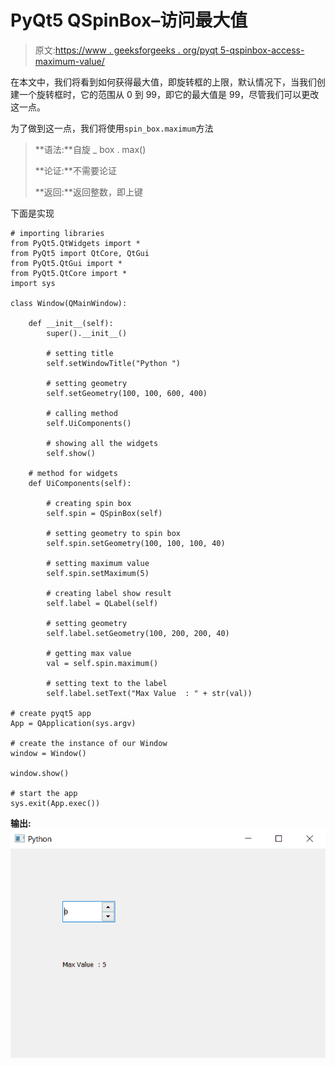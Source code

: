 # PyQt5 QSpinBox–访问最大值

> 原文:[https://www . geeksforgeeks . org/pyqt 5-qspinbox-access-maximum-value/](https://www.geeksforgeeks.org/pyqt5-qspinbox-accessing-maximum-value/)

在本文中，我们将看到如何获得最大值，即旋转框的上限，默认情况下，当我们创建一个旋转框时，它的范围从 0 到 99，即它的最大值是 99，尽管我们可以更改这一点。

为了做到这一点，我们将使用`spin_box.maximum`方法

> **语法:**自旋 _ box . max()
> 
> **论证:**不需要论证
> 
> **返回:**返回整数，即上键

下面是实现

```
# importing libraries
from PyQt5.QtWidgets import * 
from PyQt5 import QtCore, QtGui
from PyQt5.QtGui import * 
from PyQt5.QtCore import * 
import sys

class Window(QMainWindow):

    def __init__(self):
        super().__init__()

        # setting title
        self.setWindowTitle("Python ")

        # setting geometry
        self.setGeometry(100, 100, 600, 400)

        # calling method
        self.UiComponents()

        # showing all the widgets
        self.show()

    # method for widgets
    def UiComponents(self):

        # creating spin box
        self.spin = QSpinBox(self)

        # setting geometry to spin box
        self.spin.setGeometry(100, 100, 100, 40)

        # setting maximum value
        self.spin.setMaximum(5)

        # creating label show result
        self.label = QLabel(self)

        # setting geometry
        self.label.setGeometry(100, 200, 200, 40)

        # getting max value
        val = self.spin.maximum()

        # setting text to the label
        self.label.setText("Max Value  : " + str(val))

# create pyqt5 app
App = QApplication(sys.argv)

# create the instance of our Window
window = Window()

window.show()

# start the app
sys.exit(App.exec())
```

**输出:**
![](img/8e172a16dd131131547cc516ba08f4f4.png)
